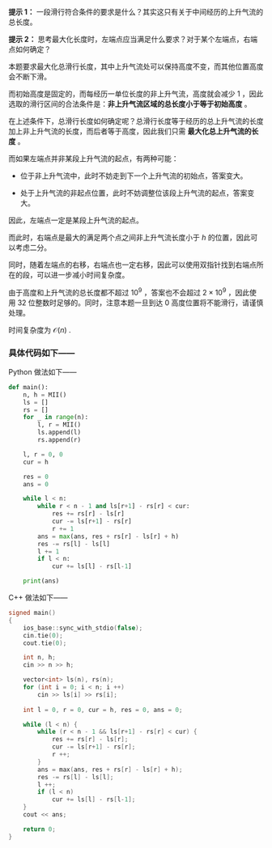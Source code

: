 **提示 1：** 一段滑行符合条件的要求是什么？其实这只有关于中间经历的上升气流的总长度。

**提示 2：** 思考最大化长度时，左端点应当满足什么要求？对于某个左端点，右端点如何确定？

本题要求最大化总滑行长度，其中上升气流处可以保持高度不变，而其他位置高度会不断下滑。

而初始高度是固定的，而每经历一单位长度的非上升气流，高度就会减少 $1$ ，因此选取的滑行区间的合法条件是：**非上升气流区域的总长度小于等于初始高度** 。

在上述条件下，总滑行长度如何确定呢？总滑行长度等于经历的总上升气流的长度加上非上升气流的长度，而后者等于高度，因此我们只需 **最大化总上升气流的长度** 。

而如果左端点并非某段上升气流的起点，有两种可能：

- 位于非上升气流中，此时不妨走到下一个上升气流的初始点，答案变大。

- 处于上升气流的非起点位置，此时不妨调整位该段上升气流的起点，答案变大。

因此，左端点一定是某段上升气流的起点。

而此时，右端点是最大的满足两个点之间非上升气流长度小于 $h$ 的位置，因此可以考虑二分。

同时，随着左端点的右移，右端点也一定右移，因此可以使用双指针找到右端点所在的段，可以进一步减小时间复杂度。

由于高度和上升气流的总长度都不超过 $10^9$ ，答案也不会超过 $2\times 10^9$ ，因此使用 32 位整数时足够的。同时，注意本题一旦到达 $0$ 高度位置将不能滑行，请谨慎处理。

时间复杂度为 $\mathcal{O}(n)$ .

### 具体代码如下——

Python 做法如下——

```Python []
def main():
    n, h = MII()
    ls = []
    rs = []
    for _ in range(n):
        l, r = MII()
        ls.append(l)
        rs.append(r)

    l, r = 0, 0
    cur = h

    res = 0
    ans = 0

    while l < n:
        while r < n - 1 and ls[r+1] - rs[r] < cur:
            res += rs[r] - ls[r]
            cur -= ls[r+1] - rs[r]
            r += 1
        ans = max(ans, res + rs[r] - ls[r] + h)
        res -= rs[l] - ls[l]
        l += 1
        if l < n:
            cur += ls[l] - rs[l-1]

    print(ans)
```

C++ 做法如下——

```cpp []
signed main()
{
    ios_base::sync_with_stdio(false);
    cin.tie(0);
    cout.tie(0);

    int n, h;
    cin >> n >> h;

    vector<int> ls(n), rs(n);
    for (int i = 0; i < n; i ++)
        cin >> ls[i] >> rs[i];
    
    int l = 0, r = 0, cur = h, res = 0, ans = 0;

    while (l < n) {
        while (r < n - 1 && ls[r+1] - rs[r] < cur) {
            res += rs[r] - ls[r];
            cur -= ls[r+1] - rs[r];
            r ++;
        }
        ans = max(ans, res + rs[r] - ls[r] + h);
        res -= rs[l] - ls[l];
        l ++;
        if (l < n)
            cur += ls[l] - rs[l-1];
    }
    cout << ans;

    return 0;
}
```
